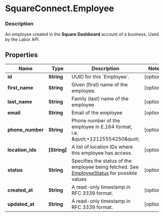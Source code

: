 # SquareConnect.Employee

### Description

An employee created in the **Square Dashboard** account of a business.  Used by the Labor API.

## Properties
Name | Type | Description | Notes
------------ | ------------- | ------------- | -------------
**id** | **String** | UUID for this &#x60;Employee&#x60;. | [optional] 
**first_name** | **String** | Given (first) name of the employee. | [optional] 
**last_name** | **String** | Family (last) name of the employee | [optional] 
**email** | **String** | Email of the employee | [optional] 
**phone_number** | **String** | Phone number of the employee in E.164 format, i.e. \&quot;+12125554250\&quot; | [optional] 
**location_ids** | **[String]** | A list of location IDs where this employee has access. | [optional] 
**status** | **String** | Specifies the status of the employee being fetched. See [EmployeeStatus](#type-employeestatus) for possible values | [optional] 
**created_at** | **String** | A read-only timestamp in RFC 3339 format. | [optional] 
**updated_at** | **String** | A read-only timestamp in RFC 3339 format. | [optional] 


